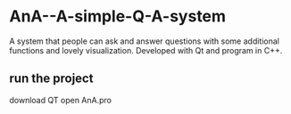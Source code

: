 # AnA--A-simple-Q-A-system
A system that people can ask and answer questions with some additional functions and lovely visualization.  Developed with Qt and program in C++. 


## run the project
download QT 
open AnA.pro 
